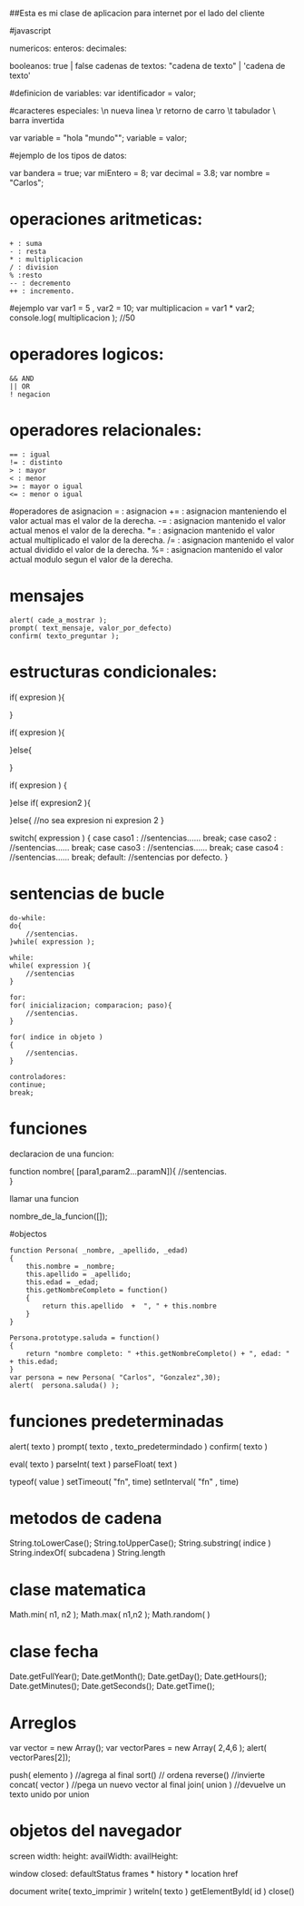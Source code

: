 ##Esta es mi clase de aplicacion para internet por el lado del cliente


#javascript

numericos:
	enteros: 
	decimales:

booleanos:
	true | false
cadenas de textos:
	"cadena de texto" | 'cadena de texto'

#definicion de variables:
var identificador = valor;

#caracteres especiales:
\n nueva linea
\r retorno de carro
\t tabulador
\\ barra invertida

var variable = "hola \"mundo\"";
	variable = valor;

#ejemplo de los tipos de datos:

var bandera = true;
var	miEntero = 8;
var decimal = 3.8;
var nombre = "Carlos";

# operaciones aritmeticas:
	+ : suma
	- : resta
	* : multiplicacion
	/ : division
	% :resto
	-- : decremento
	++ : incremento.

#ejemplo
var var1 = 5 , var2 = 10;
var multiplicacion = var1 * var2;
console.log( multiplicacion ); //50

# operadores logicos:
	&& AND
	|| OR
	! negacion

# operadores relacionales:
	== : igual
	!= : distinto
	> :	mayor
	< : menor
	>= : mayor o igual
	<= : menor o igual

#operadores de asignacion
	= : asignacion
	+= : asignacion manteniendo el valor actual mas el valor de la derecha.
	-= : asignacion mantenido el valor actual menos el valor de la derecha.
	*= : asignacion mantenido el valor actual multiplicado el valor de la derecha.
	/= : asignacion mantenido el valor actual dividido el valor de la derecha.
	%= : asignacion mantenido el valor actual modulo segun el valor de la derecha.

# mensajes

	alert( cade_a_mostrar );
	prompt( text_mensaje, valor_por_defecto)
	confirm( texto_preguntar );

# estructuras condicionales:
 
if( expresion ){
	
}

if( expresion ){
	
}else{
	
}

if( expresion )
{
	
}else if( expresion2 ){
	
}else{
	//no sea expresion ni expresion 2
}

switch( expression )
{
	case caso1 : 
		//sentencias......
		break;
	case caso2 : 
		//sentencias......
		break;
	case caso3 : 
		//sentencias......
		break;
	case caso4 : 
		//sentencias......
		break;
	default: 
		//sentencias por defecto.
}

# sentencias de bucle

	do-while:
	do{
		//sentencias.
	}while( expression );

	while:
	while( expression ){
		//sentencias
	}

	for:
	for( inicializacion; comparacion; paso){
		//sentencias.
	}

	for( indice in objeto )
	{
		//sentencias.
	}

	controladores:
	continue;
	break;

# funciones

declaracion de una funcion:

function nombre( [para1,param2...paramN]){
	//sentencias.	
}

llamar una funcion

nombre_de_la_funcion([]);

#objectos

	function Persona( _nombre, _apellido, _edad)
	{
		this.nombre = _nombre;
		this.apellido = _apellido;
		this.edad = _edad;
		this.getNombreCompleto = function()
		{
			return this.apellido  +  ", " + this.nombre
		}
	}

	Persona.prototype.saluda = function()
	{
		return "nombre completo: " +this.getNombreCompleto() + ", edad: " + this.edad;
	}
	var persona = new Persona( "Carlos", "Gonzalez",30);
	alert(  persona.saluda() );


	
# funciones predeterminadas

alert( texto )
prompt( texto , texto_predetermindado )
confirm( texto )

eval( texto )
parseInt( text )
parseFloat( text )

typeof( value )
setTimeout( "fn", time)
setInterval( "fn" , time)

# metodos de cadena
String.toLowerCase();
String.toUpperCase();
String.substring( indice )
String.indexOf( subcadena )
String.length

# clase matematica
Math.min( n1, n2 );
Math.max( n1,n2 );
Math.random( )

# clase fecha
Date.getFullYear();
Date.getMonth();
Date.getDay();
Date.getHours();
Date.getMinutes();
Date.getSeconds();
Date.getTime(); 

# Arreglos
var vector = new Array();
var vectorPares = new Array( 2,4,6 );
alert( vectorPares[2]);

push( elemento )  //agrega al final
sort() 				// ordena
reverse() 			//invierte
concat( vector 	)	//pega un nuevo vector al final
join( union ) 		//devuelve un texto unido por union

# objetos del navegador
screen
	width: 
	height:
	availWidth:
	availHeight:

window
	closed:
	defaultStatus
	frames *
	history *
	location
		href

document
	write( texto_imprimir )
	writeln( texto )
	getElementById( id )
	close()



































































































































